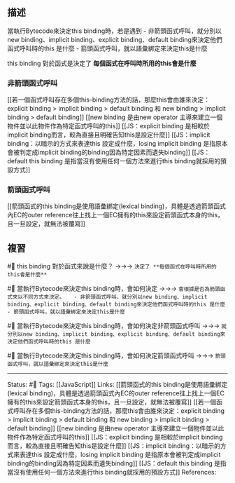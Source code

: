 ## 描述


當執行Bytecode來決定this binding時，若是遇到
	- 非箭頭函式呼叫，就分別以new binding、implicit binding、explicit binding、default binding來決定他們函式呼叫時的this 是什麼
	- 箭頭函式呼叫，就以語彙綁定來決定this是什麼

this binding 對於函式是決定了 **每個函式在呼叫時所用的this會是什麼**


### 非箭頭函式呼叫

[[若一個函式呼叫存在多個this-binding方法的話，那麼this會由誰來決定：explicit binding > implicit binding > default binding 和 new binding > implicit binding > default binding]]
[[new binding 是由new operator 主導來建立一個物件並以此物件作為特定函式呼叫的this]]
[[JS：explicit binding 是相較於implicit binding而言，較為直接且明確告知this是設定什麼]]
[[JS：implicit binding：以暗示的方式來表達this 設定成什麼，losing implicit binding 是指原本會被判定成implicit binding的binding因為特定因素而遺失binding]]
[[JS：default this binding 是指當沒有使用任何一個方法來進行this binding就採用的預設方式]]


### 箭頭函式呼叫

[[箭頭函式的this binding是使用語彙綁定(lexical binding)，具體是透過箭頭函式內EC的outer reference往上找上一個EC擁有的this來設定箭頭函式本身的this，且一旦設定，就無法被覆寫]]

## 複習
#🧠 this binding 對於函式來說是什麼？ ->->-> `決定了 **每個函式在呼叫時所用的this會是什麼**`
<!--SR:!2022-10-15,3,250-->


#🧠 當執行Bytecode來決定this binding時，會如何決定 ->->-> `會根據是否為箭頭函式來以不同方式來決定。	- 非箭頭函式呼叫，就分別以new binding、implicit binding、explicit binding、default binding來決定他們函式呼叫時的this 是什麼 - 箭頭函式呼叫，就以語彙綁定來決定this是什麼`

#🧠 當執行Bytecode來決定this binding時，會如何決定非箭頭函式呼叫 ->->-> `就分別以new binding、implicit binding、explicit binding、default binding來決定他們函式呼叫時的this 是什麼`

#🧠 當執行Bytecode來決定this binding時，會如何決定箭頭函式呼叫 ->->-> `箭頭函式呼叫，就以語彙綁定來決定this是什麼`


---
Status: #🌱 
Tags:
[[JavaScript]]
Links:
[[箭頭函式的this binding是使用語彙綁定(lexical binding)，具體是透過箭頭函式內EC的outer reference往上找上一個EC擁有的this來設定箭頭函式本身的this，且一旦設定，就無法被覆寫]]
[[若一個函式呼叫存在多個this-binding方法的話，那麼this會由誰來決定：explicit binding > implicit binding > default binding 和 new binding > implicit binding > default binding]]
[[new binding 是由new operator 主導來建立一個物件並以此物件作為特定函式呼叫的this]]
[[JS：explicit binding 是相較於implicit binding而言，較為直接且明確告知this是設定什麼]]
[[JS：implicit binding：以暗示的方式來表達this 設定成什麼，losing implicit binding 是指原本會被判定成implicit binding的binding因為特定因素而遺失binding]]
[[JS：default this binding 是指當沒有使用任何一個方法來進行this binding就採用的預設方式]]
References: